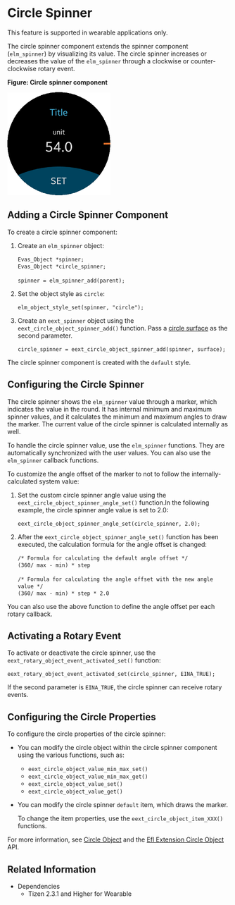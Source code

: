 # Circle Spinner

This feature is supported in wearable applications only.

The circle spinner component extends the spinner component (`elm_spinner`) by visualizing its value. The circle spinner increases or decreases the value of the `elm_spinner` through a clockwise or counter-clockwise rotary event.

**Figure: Circle spinner component**

![Circle spinner component](./media/circle_spinner.png)

## Adding a Circle Spinner Component

To create a circle spinner component:

1. Create an `elm_spinner` object:

   ```
   Evas_Object *spinner;
   Evas_Object *circle_spinner;

   spinner = elm_spinner_add(parent);
   ```

2. Set the object style as `circle`:

   ```
   elm_object_style_set(spinner, "circle");
   ```

3. Create an `eext_spinner` object using the `eext_circle_object_spinner_add()` function. Pass a [circle surface](component-circ-surface.md) as the second parameter.

   ```
   circle_spinner = eext_circle_object_spinner_add(spinner, surface);
   ```

The circle spinner component is created with the `default` style.

## Configuring the Circle Spinner

The circle spinner shows the `elm_spinner` value through a marker, which indicates the value in the round. It has internal minimum and maximum spinner values, and it calculates the minimum and maximum angles to draw the marker. The current value of the circle spinner is calculated internally as well.

To handle the circle spinner value, use the `elm_spinner` functions. They are automatically synchronized with the user values. You can also use the `elm_spinner` callback functions.

To customize the angle offset of the marker to not to follow the internally-calculated system value:

1. Set the custom circle spinner angle value using the `eext_circle_object_spinner_angle_set()` function.In the following example, the circle spinner angle value is set to 2.0:

   ```
   eext_circle_object_spinner_angle_set(circle_spinner, 2.0);
   ```

2. After the `eext_circle_object_spinner_angle_set()` function has been executed, the calculation formula for the angle offset is changed:

   ```
   /* Formula for calculating the default angle offset */
   (360/ max - min) * step

   /* Formula for calculating the angle offset with the new angle value */
   (360/ max - min) * step * 2.0
   ```

You can also use the above function to define the angle offset per each rotary callback.

## Activating a Rotary Event

To activate or deactivate the circle spinner, use the `eext_rotary_object_event_activated_set()` function:

```
eext_rotary_object_event_activated_set(circle_spinner, EINA_TRUE);
```

If the second parameter is `EINA_TRUE`, the circle spinner can receive rotary events.

## Configuring the Circle Properties

To configure the circle properties of the circle spinner:

- You can modify the circle object within the circle spinner component using the various functions, such as:

  - `eext_circle_object_value_min_max_set()`
  - `eext_circle_object_value_min_max_get()`
  - `eext_circle_object_value_set()`
  - `eext_circle_object_value_get()`

- You can modify the circle spinner `default` item, which draws the marker.

  To change the item properties, use the `eext_circle_object_item_XXX()` functions.

For more information, see [Circle Object](component-circ-object.md) and the [Efl Extension Circle Object](../../../../../org.tizen.native.wearable.apireference/group__CAPI__EFL__EXTENSION__CIRCLE__OBJECT__MODULE.html) API.

## Related Information
- Dependencies
  - Tizen 2.3.1 and Higher for Wearable
